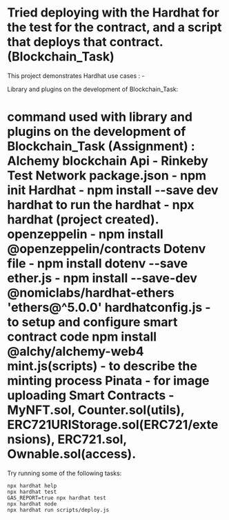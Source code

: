 # Tried deploying with the Hardhat for the test for the contract, and a script that deploys that contract. (Blockchain_Task)

This project demonstrates Hardhat use cases : -

Library and plugins on the development of Blockchain_Task: 
# command used with library and plugins on the development of Blockchain_Task (Assignment) : Alchemy blockchain Api - Rinkeby Test Network package.json - npm init Hardhat - npm install --save dev hardhat to run the hardhat - npx hardhat (project created). openzeppelin - npm install @openzeppelin/contracts Dotenv file - npm install dotenv --save ether.js - npm install --save-dev @nomiclabs/hardhat-ethers 'ethers@^5.0.0' hardhatconfig.js - to setup and configure smart contract code npm install @alchy/alchemy-web4 mint.js(scripts) - to describe the minting process Pinata - for image uploading Smart Contracts - MyNFT.sol, Counter.sol(utils), ERC721URIStorage.sol(ERC721/extensions), ERC721.sol, Ownable.sol(access).

Try running some of the following tasks:

```shell
npx hardhat help
npx hardhat test
GAS_REPORT=true npx hardhat test
npx hardhat node
npx hardhat run scripts/deploy.js
```
